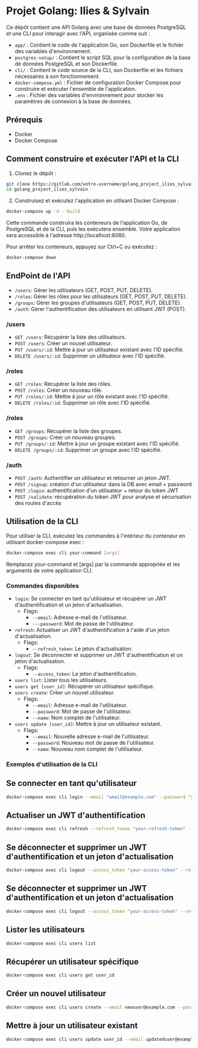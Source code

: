 # Projet Golang: Ilies & Sylvain

Ce dépôt contient une API Golang avec une base de données PostgreSQL et une CLI pour interagir avec l'API, organisée comme suit :

- `app/` : Contient le code de l'application Go, son Dockerfile et le fichier des variables d'environnement.
- `postgres-setup/` : Contient le script SQL pour la configuration de la base de données PostgreSQL et son Dockerfile.
- `cli/` : Contient le code source de la CLI, son Dockerfile et les fichiers nécessaires à son fonctionnement.
- `docker-compose.yml` : Fichier de configuration Docker Compose pour construire et exécuter l'ensemble de l'application.
- `.env` : Fichier des variables d'environnement pour stocker les paramètres de connexion à la base de données.

## Prérequis

- Docker
- Docker Compose

## Comment construire et exécuter l'API et la CLI

1. Clonez le dépôt :

```bash
git clone https://gitlab.com/votre-username/golang_project_ilies_sylvain.git
cd golang_project_ilies_sylvain
```

2. Construisez et exécutez l'application en utilisant Docker Compose :

```bash
docker-compose up -d --build
```

Cette commande construira les conteneurs de l'application Go, de PostgreSQL et de la CLI, puis les exécutera ensemble. Votre application sera accessible à l'adresse http://localhost:8080.

Pour arrêter les conteneurs, appuyez sur Ctrl+C ou exécutez :

```bash
docker-compose down
```
## EndPoint de l'API

* `/users`: Gérer les utilisateurs (GET, POST, PUT, DELETE).
* `/roles`: Gérer les rôles pour les utilisateurs (GET, POST, PUT, DELETE).
* `/groups`: Gérer les groupes d'utilisateurs (GET, POST, PUT, DELETE).
* `/auth`: Gérer l'authentification des utilisateurs en utilisant JWT (POST).

### /users

* `GET /users`: Récupérer la liste des utilisateurs.
* `POST /users`: Créer un nouvel utilisateur.
* `PUT /users/:id`: Mettre à jour un utilisateur existant avec l'ID spécifié.
* `DELETE /users/:id`: Supprimer un utilisateur avec l'ID spécifié.

### /roles

* `GET /roles`: Récupérer la liste des rôles.
* `POST /roles`: Créer un nouveau rôle.
* `PUT /roles/:id`: Mettre à jour un rôle existant avec l'ID spécifié.
* `DELETE /roles/:id`: Supprimer un rôle avec l'ID spécifié.

### /roles

* `GET /groups`: Récupérer la liste des groupes.
* `POST /groups`: Créer un nouveau groupes.
* `PUT /groups/:id`: Mettre à jour un groupe existant avec l'ID spécifié.
* `DELETE /groups/:id`: Supprimer un groupe avec l'ID spécifié.

### /auth

* `POST /auth`: Authentifier un utilisateur et retourner un jeton JWT.
* `POST /signup`: création d'un utilisateur dans la DB avec email + password
* `POST /login`: authentification d'un utilisateur + retour du token JWT
* `POST /validate`: récupération du token JWT pour analyse et sécurisation des routes d'accès

## Utilisation de la CLI

Pour utiliser la CLI, exécutez les commandes à l'intérieur du conteneur en utilisant docker-compose exec :

```bash
docker-compose exec cli your-command [args]
```
Remplacez your-command et [args] par la commande appropriée et les arguments de votre application CLI.

### Commandes disponibles

* `login`: Se connecter en tant qu'utilisateur et récupérer un JWT d'authentification et un jeton d'actualisation.
    * Flags:
        * `--email`: Adresse e-mail de l'utilisateur.
        * `---password`: Mot de passe de l'utilisateur.
* `refresh`: Actualiser un JWT d'authentification à l'aide d'un jeton d'actualisation.
    * Flags:
        * `--refresh_token`: Le jeton d'actualisation.
* `logout`: Se déconnecter et supprimer un JWT d'authentification et un jeton d'actualisation.
    * Flags:
        * `--access_token`: Le jeton d'authentification.
* `users list`: Lister tous les utilisateurs.
* `users get [user_id]`: Récupérer un utilisateur spécifique.
* `users create`: Créer un nouvel utilisateur.
    * Flags:
        * `--email`: Adresse e-mail de l'utilisateur.
        * `--password`: Mot de passe de l'utilisateur.
        * `--name`: Nom complet de l'utilisateur.
* `users update [user_id]`: Mettre à jour un utilisateur existant.
    * Flags:
        * `--email`: Nouvelle adresse e-mail de l'utilisateur.
        * `--password`: Nouveau mot de passe de l'utilisateur.
        * `--name`: Nouveau nom complet de l'utilisateur.

### Exemples d'utilisation de la CLI

## Se connecter en tant qu'utilisateur

```bash
docker-compose exec cli login --email "email@example.com" --password "your-password"
```

## Actualiser un JWT d'authentification

```bash
docker-compose exec cli refresh --refresh_token "your-refresh-token"
```

## Se déconnecter et supprimer un JWT d'authentification et un jeton d'actualisation

```bash
docker-compose exec cli logout --access_token "your-access-token" --refresh_token "your-refresh-token"
```

## Se déconnecter et supprimer un JWT d'authentification et un jeton d'actualisation

```bash
docker-compose exec cli logout --access_token "your-access-token" --refresh_token "your-refresh-token"
```

## Lister les utilisateurs

```bash
docker-compose exec cli users list
```

## Récupérer un utilisateur spécifique

```bash
docker-compose exec cli users get user_id
```

## Créer un nouvel utilisateur

```bash
docker-compose exec cli users create --email newuser@example.com --password new_password --name "New User"
```

## Mettre à jour un utilisateur existant

```bash
docker-compose exec cli users update user_id --email updateduser@example.com --password updated_password --name "Updated User"
```